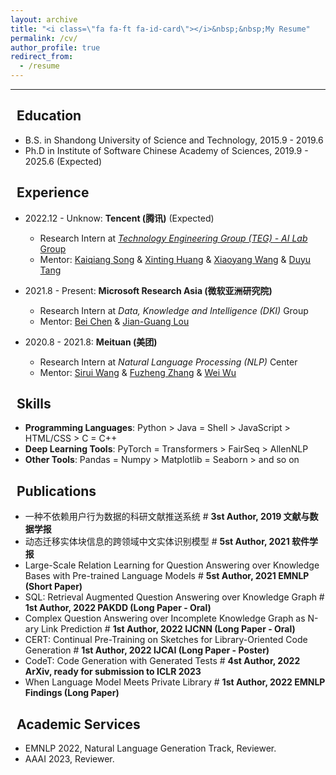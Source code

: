 ```yaml
---
layout: archive
title: "<i class=\"fa fa-ft fa-id-card\"></i>&nbsp;&nbsp;My Resume"
permalink: /cv/
author_profile: true
redirect_from:
  - /resume
---
```


---

## <i class="fa fa-ft fa-university"></i>&nbsp;&nbsp;Education

* B.S. in Shandong University of Science and Technology, 2015.9 - 2019.6
* Ph.D in Institute of Software Chinese Academy of Sciences, 2019.9 - 2025.6 (Expected)

## <i class="fa fa-ft fa-users"></i>&nbsp;&nbsp;Experience

* 2022.12 - Unknow: **Tencent (腾讯)** (Expected)
  * Research Intern at [*Technology Engineering Group (TEG) - AI Lab* Group](https://ai.tencent.com/ailab/zh/index)
  * Mentor: [Kaiqiang Song](https://scholar.google.com/citations?user=PHoJwakAAAAJ&hl=zh-CN&oi=ao) & [Xinting Huang](https://scholar.google.com/citations?user=QmyPDWQAAAAJ&hl=zh-CN&oi=ao) & [Xiaoyang Wang](https://scholar.google.com/citations?user=EeppWmkAAAAJ&hl=zh-CN&oi=ao) & [Duyu Tang](https://scholar.google.com/citations?user=9uz-D-kAAAAJ&hl=zh-CN&oi=ao) 

* 2021.8 - Present: **Microsoft Research Asia (微软亚洲研究院)**
  * Research Intern at *Data, Knowledge and Intelligence (DKI)* Group
  * Mentor: [Bei Chen](https://www.microsoft.com/en-us/research/people/beichen/) & [Jian-Guang Lou](https://www.microsoft.com/en-us/research/people/jlou/)

* 2020.8 - 2021.8: **Meituan (美团)**
  * Research Intern at *Natural Language Processing (NLP)* Center
  * Mentor: [Sirui Wang](https://www.researchgate.net/profile/Sirui-Wang-26) & [Fuzheng Zhang](https://scholar.google.com/citations?user=8R0hla4AAAAJ&hl=zh-CN&oi=ao) & [Wei Wu](https://scholar.google.com/citations?user=YtqXSzMAAAAJ&hl=zh-CN&oi=ao) 

## <i class="fa fa-ft fa-cogs"></i>&nbsp;&nbsp;Skills

* **Programming Languages**: Python > Java = Shell > JavaScript > HTML/CSS > C = C++
* **Deep Learning Tools**:  PyTorch = Transformers > FairSeq > AllenNLP
* **Other Tools**: Pandas = Numpy > Matplotlib = Seaborn > and so on

## <i class="fa fa-ft fa-book"></i>&nbsp;&nbsp;Publications

* 一种不依赖用户行为数据的科研文献推送系统 # **3st Author, 2019 文献与数据学报**
* 动态迁移实体块信息的跨领域中文实体识别模型 # **5st Author, 2021 软件学报**
* Large-Scale Relation Learning for Question Answering over Knowledge Bases with Pre-trained Language Models # **5st Author, 2021 EMNLP (Short Paper)**
* SQL: Retrieval Augmented Question Answering over Knowledge Graph # **1st Author, 2022 PAKDD (Long Paper - Oral)**
* Complex Question Answering over Incomplete Knowledge Graph as N-ary Link Prediction # **1st Author, 2022 IJCNN (Long Paper - Oral)**
* CERT: Continual Pre-Training on Sketches for Library-Oriented Code Generation # **1st Author, 2022 IJCAI (Long Paper - Poster)**
* CodeT: Code Generation with Generated Tests # **4st Author, 2022 ArXiv, ready for submission to ICLR 2023**
* When Language Model Meets Private Library # **1st Author, 2022 EMNLP Findings (Long Paper)**

## <i class="fa fa-ft fa-heart"></i>&nbsp;&nbsp;Academic Services

* EMNLP 2022, Natural Language Generation Track, Reviewer.
* AAAI 2023, Reviewer.

